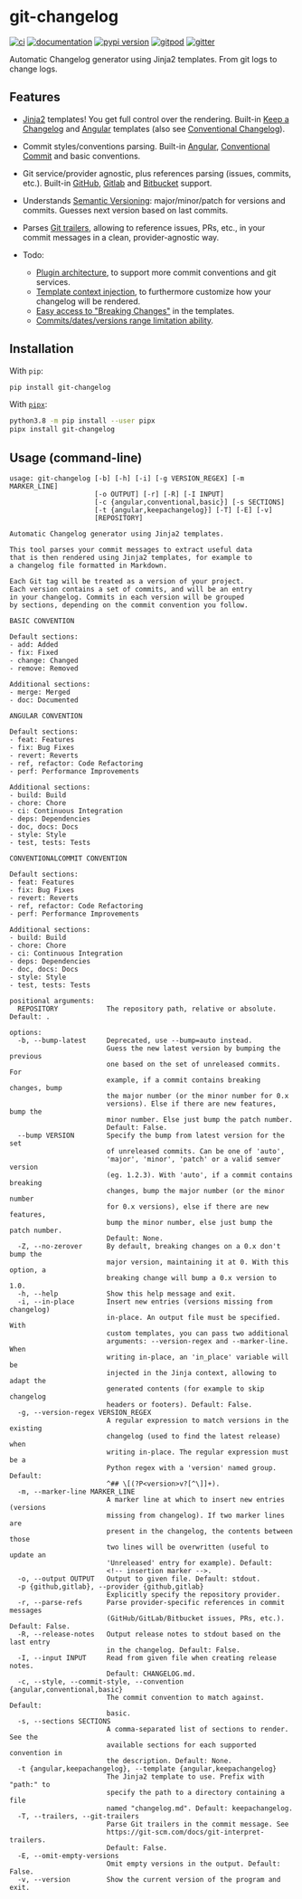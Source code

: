 # git-changelog

[![ci](https://github.com/pawamoy/git-changelog/workflows/ci/badge.svg)](https://github.com/pawamoy/git-changelog/actions?query=workflow%3Aci)
[![documentation](https://img.shields.io/badge/docs-mkdocs%20material-blue.svg?style=flat)](https://pawamoy.github.io/git-changelog/)
[![pypi version](https://img.shields.io/pypi/v/git-changelog.svg)](https://pypi.org/project/git-changelog/)
[![gitpod](https://img.shields.io/badge/gitpod-workspace-blue.svg?style=flat)](https://gitpod.io/#https://github.com/pawamoy/git-changelog)
[![gitter](https://badges.gitter.im/join%20chat.svg)](https://gitter.im/git-changelog/community)

Automatic Changelog generator using Jinja2 templates. From git logs to change logs.

## Features

- [Jinja2][jinja2] templates!
  You get full control over the rendering.
  Built-in [Keep a Changelog][keep-a-changelog] and [Angular][angular] templates
  (also see [Conventional Changelog][conventional-changelog]).
- Commit styles/conventions parsing.
  Built-in [Angular][angular-convention], [Conventional Commit][conventional-commit] and basic conventions.
- Git service/provider agnostic,
  plus references parsing (issues, commits, etc.).
  Built-in [GitHub][github-refs], [Gitlab][gitlab-refs] and [Bitbucket][bitbucket-refs] support.
- Understands [Semantic Versioning][semantic-versioning]:
  major/minor/patch for versions and commits.
  Guesses next version based on last commits.
- Parses [Git trailers][git-trailers], allowing to reference
  issues, PRs, etc., in your commit messages
  in a clean, provider-agnostic way.

- Todo:
    - [Plugin architecture][issue-19],
      to support more commit conventions and git services.
    - [Template context injection][issue-17],
      to furthermore customize how your changelog will be rendered.
    - [Easy access to "Breaking Changes"][issue-14] in the templates.
    - [Commits/dates/versions range limitation ability][issue-16].

[jinja2]:                 http://jinja.pocoo.org/
[keep-a-changelog]:       http://keepachangelog.com/en/1.0.0/
[angular]:                https://github.com/angular/angular/blob/master/CHANGELOG.md
[conventional-changelog]: https://github.com/conventional-changelog/conventional-changelog
[semantic-versioning]:    http://semver.org/spec/v2.0.0.html
[angular-convention]:     https://github.com/angular/angular/blob/master/CONTRIBUTING.md#commit
[conventional-commit]:    https://www.conventionalcommits.org/en/v1.0.0/
[github-refs]:            https://help.github.com/articles/autolinked-references-and-urls/
[gitlab-refs]:            https://docs.gitlab.com/ce/user/markdown.html#special-gitlab-references
[bitbucket-refs]:         https://support.atlassian.com/bitbucket-cloud/docs/markup-comments
[git-trailers]:           https://git-scm.com/docs/git-interpret-trailers

[issue-14]: https://github.com/pawamoy/git-changelog/issues/14
[issue-15]: https://github.com/pawamoy/git-changelog/issues/15
[issue-16]: https://github.com/pawamoy/git-changelog/issues/16
[issue-17]: https://github.com/pawamoy/git-changelog/issues/17
[issue-19]: https://github.com/pawamoy/git-changelog/issues/19

## Installation

With `pip`:
```bash
pip install git-changelog
```

With [`pipx`](https://github.com/pipxproject/pipx):
```bash
python3.8 -m pip install --user pipx
pipx install git-changelog
```

## Usage (command-line)

```
usage: git-changelog [-b] [-h] [-i] [-g VERSION_REGEX] [-m MARKER_LINE]
                     [-o OUTPUT] [-r] [-R] [-I INPUT]
                     [-c {angular,conventional,basic}] [-s SECTIONS]
                     [-t {angular,keepachangelog}] [-T] [-E] [-v]
                     [REPOSITORY]

Automatic Changelog generator using Jinja2 templates.

This tool parses your commit messages to extract useful data
that is then rendered using Jinja2 templates, for example to
a changelog file formatted in Markdown.

Each Git tag will be treated as a version of your project.
Each version contains a set of commits, and will be an entry
in your changelog. Commits in each version will be grouped
by sections, depending on the commit convention you follow.

BASIC CONVENTION

Default sections:
- add: Added
- fix: Fixed
- change: Changed
- remove: Removed

Additional sections:
- merge: Merged
- doc: Documented

ANGULAR CONVENTION

Default sections:
- feat: Features
- fix: Bug Fixes
- revert: Reverts
- ref, refactor: Code Refactoring
- perf: Performance Improvements

Additional sections:
- build: Build
- chore: Chore
- ci: Continuous Integration
- deps: Dependencies
- doc, docs: Docs
- style: Style
- test, tests: Tests

CONVENTIONALCOMMIT CONVENTION

Default sections:
- feat: Features
- fix: Bug Fixes
- revert: Reverts
- ref, refactor: Code Refactoring
- perf: Performance Improvements

Additional sections:
- build: Build
- chore: Chore
- ci: Continuous Integration
- deps: Dependencies
- doc, docs: Docs
- style: Style
- test, tests: Tests

positional arguments:
  REPOSITORY            The repository path, relative or absolute. Default: .

options:
  -b, --bump-latest     Deprecated, use --bump=auto instead.
                        Guess the new latest version by bumping the previous
                        one based on the set of unreleased commits. For
                        example, if a commit contains breaking changes, bump
                        the major number (or the minor number for 0.x
                        versions). Else if there are new features, bump the
                        minor number. Else just bump the patch number.
                        Default: False.
  --bump VERSION        Specify the bump from latest version for the set
                        of unreleased commits. Can be one of 'auto',
                        'major', 'minor', 'patch' or a valid semver version
                        (eg. 1.2.3). With 'auto', if a commit contains breaking
                        changes, bump the major number (or the minor number
                        for 0.x versions), else if there are new features,
                        bump the minor number, else just bump the patch number.
                        Default: None.
  -Z, --no-zerover      By default, breaking changes on a 0.x don't bump the
                        major version, maintaining it at 0. With this option, a
                        breaking change will bump a 0.x version to 1.0.
  -h, --help            Show this help message and exit.
  -i, --in-place        Insert new entries (versions missing from changelog)
                        in-place. An output file must be specified. With
                        custom templates, you can pass two additional
                        arguments: --version-regex and --marker-line. When
                        writing in-place, an 'in_place' variable will be
                        injected in the Jinja context, allowing to adapt the
                        generated contents (for example to skip changelog
                        headers or footers). Default: False.
  -g, --version-regex VERSION_REGEX
                        A regular expression to match versions in the existing
                        changelog (used to find the latest release) when
                        writing in-place. The regular expression must be a
                        Python regex with a 'version' named group. Default:
                        ^## \[(?P<version>v?[^\]]+).
  -m, --marker-line MARKER_LINE
                        A marker line at which to insert new entries (versions
                        missing from changelog). If two marker lines are
                        present in the changelog, the contents between those
                        two lines will be overwritten (useful to update an
                        'Unreleased' entry for example). Default:
                        <!-- insertion marker -->.
  -o, --output OUTPUT   Output to given file. Default: stdout.
  -p {github,gitlab}, --provider {github,gitlab}
                        Explicitly specify the repository provider.
  -r, --parse-refs      Parse provider-specific references in commit messages
                        (GitHub/GitLab/Bitbucket issues, PRs, etc.). Default: False.
  -R, --release-notes   Output release notes to stdout based on the last entry
                        in the changelog. Default: False.
  -I, --input INPUT     Read from given file when creating release notes.
                        Default: CHANGELOG.md.
  -c, --style, --commit-style, --convention {angular,conventional,basic}
                        The commit convention to match against. Default:
                        basic.
  -s, --sections SECTIONS
                        A comma-separated list of sections to render. See the
                        available sections for each supported convention in
                        the description. Default: None.
  -t {angular,keepachangelog}, --template {angular,keepachangelog}
                        The Jinja2 template to use. Prefix with "path:" to
                        specify the path to a directory containing a file
                        named "changelog.md". Default: keepachangelog.
  -T, --trailers, --git-trailers
                        Parse Git trailers in the commit message. See
                        https://git-scm.com/docs/git-interpret-trailers.
                        Default: False.
  -E, --omit-empty-versions
                        Omit empty versions in the output. Default: False.
  -v, --version         Show the current version of the program and exit.
```
